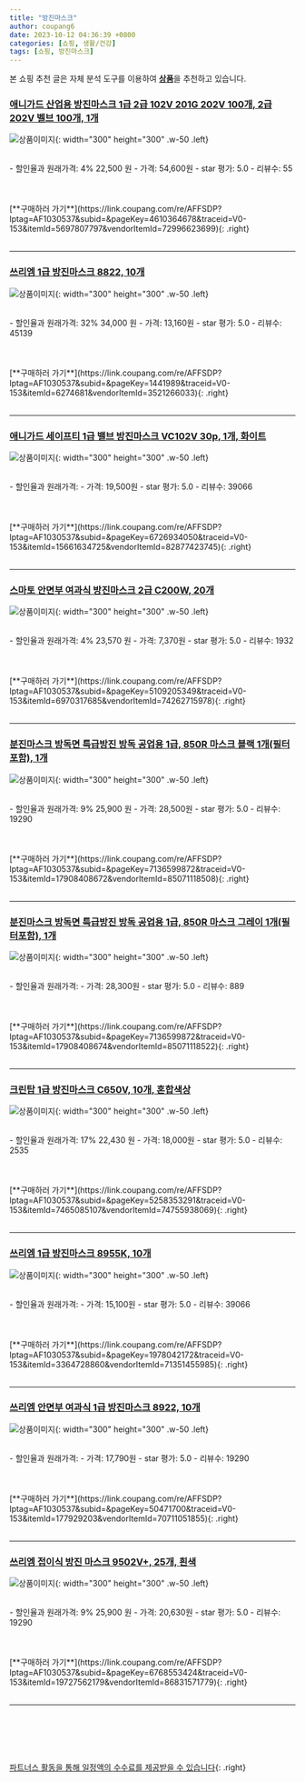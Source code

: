 ```yaml
---
title: "방진마스크"
author: coupang6
date: 2023-10-12 04:36:39 +0800
categories: [쇼핑, 생활/건강]
tags: [쇼핑, 방진마스크]
---
```


본 쇼핑 추천 글은 자체 분석 도구를 이용하여 [**상품**](https://link.coupang.com/a/bao1ui)을 추천하고 있습니다.

### [애니가드 산업용 방진마스크 1급 2급 102V 201G 202V 100개, 2급 202V 벨브 100개, 1개](https://link.coupang.com/re/AFFSDP?lptag=AF1030537&subid=&pageKey=4610364678&traceid=V0-153&itemId=5697807797&vendorItemId=72996623699)

![상품이미지](https://thumbnail9.coupangcdn.com/thumbnails/remote/230x230ex/image/vendor_inventory/5672/1c22bba9eaab23a37f1c9dfc8393dad26fe636ca2b045e8c41dde5846f1a.jpg){: width="300" height="300" .w-50 .left}


<br>
- 할인율과 원래가격: 4%  22,500   원
- 가격: 54,600원
- star 평가: 5.0
- 리뷰수: 55
<br>
<br>
<br>
<br>
[**구매하러 가기**](https://link.coupang.com/re/AFFSDP?lptag=AF1030537&subid=&pageKey=4610364678&traceid=V0-153&itemId=5697807797&vendorItemId=72996623699){: .right}
<br>
<br>

---

### [쓰리엠 1급 방진마스크 8822, 10개](https://link.coupang.com/re/AFFSDP?lptag=AF1030537&subid=&pageKey=1441989&traceid=V0-153&itemId=6274681&vendorItemId=3521266033)

![상품이미지](https://thumbnail7.coupangcdn.com/thumbnails/remote/230x230ex/image/retail/images/2977513467056574-da7065d7-3e57-461f-89bb-6780bf7d39ce.jpg){: width="300" height="300" .w-50 .left}


<br>
- 할인율과 원래가격: 32%  34,000   원
- 가격: 13,160원
- star 평가: 5.0
- 리뷰수: 45139
<br>
<br>
<br>
<br>
[**구매하러 가기**](https://link.coupang.com/re/AFFSDP?lptag=AF1030537&subid=&pageKey=1441989&traceid=V0-153&itemId=6274681&vendorItemId=3521266033){: .right}
<br>
<br>

---

### [애니가드 세이프티 1급 밸브 방진마스크 VC102V 30p, 1개, 화이트](https://link.coupang.com/re/AFFSDP?lptag=AF1030537&subid=&pageKey=6726934050&traceid=V0-153&itemId=15661634725&vendorItemId=82877423745)

![상품이미지](https://thumbnail8.coupangcdn.com/thumbnails/remote/230x230ex/image/rs_quotation_api/4upt6q9c/624ebfd8230d403f8e8fdf97e95e0686.jpg){: width="300" height="300" .w-50 .left}


<br>
- 할인율과 원래가격: 
- 가격: 19,500원
- star 평가: 5.0
- 리뷰수: 39066
<br>
<br>
<br>
<br>
[**구매하러 가기**](https://link.coupang.com/re/AFFSDP?lptag=AF1030537&subid=&pageKey=6726934050&traceid=V0-153&itemId=15661634725&vendorItemId=82877423745){: .right}
<br>
<br>

---

### [스마토 안면부 여과식 방진마스크 2급 C200W, 20개](https://link.coupang.com/re/AFFSDP?lptag=AF1030537&subid=&pageKey=5109205349&traceid=V0-153&itemId=6970317685&vendorItemId=74262715978)

![상품이미지](https://thumbnail8.coupangcdn.com/thumbnails/remote/230x230ex/image/retail/images/2021/03/03/15/8/cac6f717-e960-422a-902b-bf4702671fe4.jpg){: width="300" height="300" .w-50 .left}


<br>
- 할인율과 원래가격: 4%  23,570   원
- 가격: 7,370원
- star 평가: 5.0
- 리뷰수: 1932
<br>
<br>
<br>
<br>
[**구매하러 가기**](https://link.coupang.com/re/AFFSDP?lptag=AF1030537&subid=&pageKey=5109205349&traceid=V0-153&itemId=6970317685&vendorItemId=74262715978){: .right}
<br>
<br>

---

### [분진마스크 방독면 특급방진 방독 공업용 1급, 850R 마스크 블랙 1개(필터포함), 1개](https://link.coupang.com/re/AFFSDP?lptag=AF1030537&subid=&pageKey=7136599872&traceid=V0-153&itemId=17908408672&vendorItemId=85071118508)

![상품이미지](https://thumbnail10.coupangcdn.com/thumbnails/remote/230x230ex/image/vendor_inventory/c1b4/a98b55319f8c61dbd9c9a28eb784d501712dcd1a0343c5353b7384fcc874.png){: width="300" height="300" .w-50 .left}


<br>
- 할인율과 원래가격: 9%  25,900   원
- 가격: 28,500원
- star 평가: 5.0
- 리뷰수: 19290
<br>
<br>
<br>
<br>
[**구매하러 가기**](https://link.coupang.com/re/AFFSDP?lptag=AF1030537&subid=&pageKey=7136599872&traceid=V0-153&itemId=17908408672&vendorItemId=85071118508){: .right}
<br>
<br>

---

### [분진마스크 방독면 특급방진 방독 공업용 1급, 850R 마스크 그레이 1개(필터포함), 1개](https://link.coupang.com/re/AFFSDP?lptag=AF1030537&subid=&pageKey=7136599872&traceid=V0-153&itemId=17908408674&vendorItemId=85071118522)

![상품이미지](https://thumbnail9.coupangcdn.com/thumbnails/remote/230x230ex/image/vendor_inventory/3f59/753b83a11b9434f631e535987c729741b4053c9dd852652e7e2e1f32ec69.png){: width="300" height="300" .w-50 .left}


<br>
- 할인율과 원래가격: 
- 가격: 28,300원
- star 평가: 5.0
- 리뷰수: 889
<br>
<br>
<br>
<br>
[**구매하러 가기**](https://link.coupang.com/re/AFFSDP?lptag=AF1030537&subid=&pageKey=7136599872&traceid=V0-153&itemId=17908408674&vendorItemId=85071118522){: .right}
<br>
<br>

---

### [크린탑 1급 방진마스크 C650V, 10개, 혼합색상](https://link.coupang.com/re/AFFSDP?lptag=AF1030537&subid=&pageKey=5258353291&traceid=V0-153&itemId=7465085107&vendorItemId=74755938069)

![상품이미지](https://thumbnail8.coupangcdn.com/thumbnails/remote/230x230ex/image/retail/images/2021/03/29/16/5/6612dd85-8a13-44eb-aa57-f3ad50bdf1da.jpg){: width="300" height="300" .w-50 .left}


<br>
- 할인율과 원래가격: 17%  22,430   원
- 가격: 18,000원
- star 평가: 5.0
- 리뷰수: 2535
<br>
<br>
<br>
<br>
[**구매하러 가기**](https://link.coupang.com/re/AFFSDP?lptag=AF1030537&subid=&pageKey=5258353291&traceid=V0-153&itemId=7465085107&vendorItemId=74755938069){: .right}
<br>
<br>

---

### [쓰리엠 1급 방진마스크 8955K, 10개](https://link.coupang.com/re/AFFSDP?lptag=AF1030537&subid=&pageKey=1978042172&traceid=V0-153&itemId=3364728860&vendorItemId=71351455985)

![상품이미지](https://thumbnail7.coupangcdn.com/thumbnails/remote/230x230ex/image/retail/images/2020/08/19/18/6/5b2cdc0f-f80d-4ef7-b027-9aa6fd804925.jpg){: width="300" height="300" .w-50 .left}


<br>
- 할인율과 원래가격: 
- 가격: 15,100원
- star 평가: 5.0
- 리뷰수: 39066
<br>
<br>
<br>
<br>
[**구매하러 가기**](https://link.coupang.com/re/AFFSDP?lptag=AF1030537&subid=&pageKey=1978042172&traceid=V0-153&itemId=3364728860&vendorItemId=71351455985){: .right}
<br>
<br>

---

### [쓰리엠 안면부 여과식 1급 방진마스크 8922, 10개](https://link.coupang.com/re/AFFSDP?lptag=AF1030537&subid=&pageKey=50471700&traceid=V0-153&itemId=177929203&vendorItemId=70711051855)

![상품이미지](https://thumbnail10.coupangcdn.com/thumbnails/remote/230x230ex/image/vendor_inventory/70fa/d10283c8cfec37d81276cf341121969193734f69ccf04be0bf9b692331b3.JPG){: width="300" height="300" .w-50 .left}


<br>
- 할인율과 원래가격: 
- 가격: 17,790원
- star 평가: 5.0
- 리뷰수: 19290
<br>
<br>
<br>
<br>
[**구매하러 가기**](https://link.coupang.com/re/AFFSDP?lptag=AF1030537&subid=&pageKey=50471700&traceid=V0-153&itemId=177929203&vendorItemId=70711051855){: .right}
<br>
<br>

---

### [쓰리엠 접이식 방진 마스크 9502V+, 25개, 흰색](https://link.coupang.com/re/AFFSDP?lptag=AF1030537&subid=&pageKey=6768553424&traceid=V0-153&itemId=19727562179&vendorItemId=86831571779)

![상품이미지](https://thumbnail8.coupangcdn.com/thumbnails/remote/230x230ex/image/retail/images/2023/08/09/18/1/c54d0d53-2eec-4319-96d7-a26fe31edfe6.jpg){: width="300" height="300" .w-50 .left}


<br>
- 할인율과 원래가격: 9%  25,900   원
- 가격: 20,630원
- star 평가: 5.0
- 리뷰수: 19290
<br>
<br>
<br>
<br>
[**구매하러 가기**](https://link.coupang.com/re/AFFSDP?lptag=AF1030537&subid=&pageKey=6768553424&traceid=V0-153&itemId=19727562179&vendorItemId=86831571779){: .right}
<br>
<br>

---
<br><br><br><br><br> [파트너스 활동을 통해 일정액의 수수료를 제공받을 수 있습니다](https://link.coupang.com/a/bao1ui){: .right}